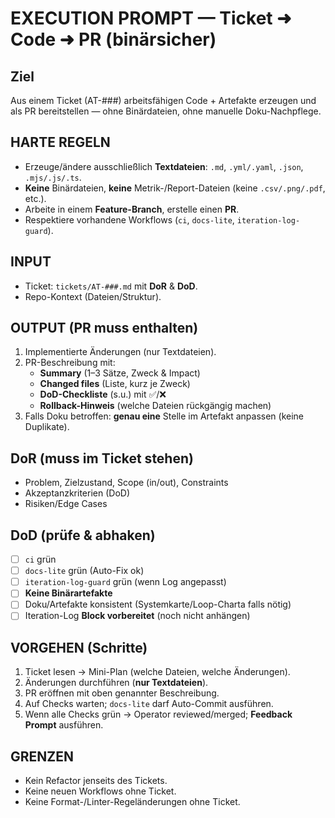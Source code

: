# EXECUTION PROMPT — Ticket ➜ Code ➜ PR (binärsicher)

## Ziel

Aus einem Ticket (AT-###) arbeitsfähigen Code + Artefakte erzeugen und als PR bereitstellen — ohne Binärdateien, ohne manuelle Doku-Nachpflege.

## HARTE REGELN

- Erzeuge/ändere ausschließlich **Textdateien**: `.md`, `.yml/.yaml`, `.json`, `.mjs/.js/.ts`.
- **Keine** Binärdateien, **keine** Metrik-/Report-Dateien (keine `.csv/.png/.pdf`, etc.).
- Arbeite in einem **Feature-Branch**, erstelle einen **PR**.
- Respektiere vorhandene Workflows (`ci`, `docs-lite`, `iteration-log-guard`).

## INPUT

- Ticket: `tickets/AT-###.md` mit **DoR** & **DoD**.
- Repo-Kontext (Dateien/Struktur).

## OUTPUT (PR muss enthalten)

1. Implementierte Änderungen (nur Textdateien).
2. PR-Beschreibung mit:
   - **Summary** (1–3 Sätze, Zweck & Impact)
   - **Changed files** (Liste, kurz je Zweck)
   - **DoD-Checkliste** (s.u.) mit ✅/❌
   - **Rollback-Hinweis** (welche Dateien rückgängig machen)
3. Falls Doku betroffen: **genau eine** Stelle im Artefakt anpassen (keine Duplikate).

## DoR (muss im Ticket stehen)

- Problem, Zielzustand, Scope (in/out), Constraints
- Akzeptanzkriterien (DoD)
- Risiken/Edge Cases

## DoD (prüfe & abhaken)

- [ ] `ci` grün
- [ ] `docs-lite` grün (Auto-Fix ok)
- [ ] `iteration-log-guard` grün (wenn Log angepasst)
- [ ] **Keine Binärartefakte**
- [ ] Doku/Artefakte konsistent (Systemkarte/Loop-Charta falls nötig)
- [ ] Iteration-Log **Block vorbereitet** (noch nicht anhängen)

## VORGEHEN (Schritte)

1. Ticket lesen → Mini-Plan (welche Dateien, welche Änderungen).
2. Änderungen durchführen (**nur Textdateien**).
3. PR eröffnen mit oben genannter Beschreibung.
4. Auf Checks warten; `docs-lite` darf Auto-Commit ausführen.
5. Wenn alle Checks grün → Operator reviewed/merged; **Feedback Prompt** ausführen.

## GRENZEN

- Kein Refactor jenseits des Tickets.
- Keine neuen Workflows ohne Ticket.
- Keine Format-/Linter-Regeländerungen ohne Ticket.
